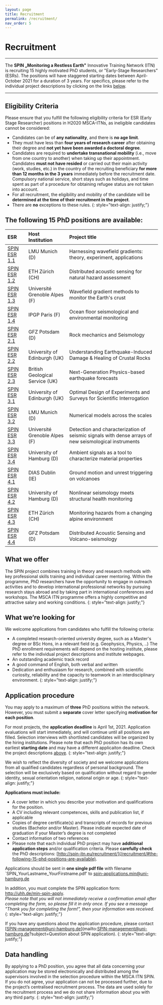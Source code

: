 ```yaml
---
layout: page
title: Recruitment
permalink: /recruitment/
nav_order: 5
---
```


# Recruitment 

---


The <b>SPIN „Monitoring a Restless Earth"</b> Innovative Training Network (ITN) is recruiting 15 highly motivated PhD students, or "Early-Stage Researchers" (ESRs). The positions will have staggered starting dates between April-October 2021 for a duration of 3 years. For specifics, please refer to the individual project descriptions by clicking on the links [below](/recruitment/#the-following-15-phd-positions-are-available). 

---

## Eligibility Criteria 

Please ensure that you fulfill the following eligibility criteria for ESR (Early Stage Researcher) positions in H2020 MSCA-ITNs, as ineligible candidates cannot be considered: 

- Candidates can be of __any nationality__, and there is __no age limit__.
- They must have less than __four years of research career__ after obtaining their degree and __not yet have been awarded a doctoral degree__. 
- Candidates are required to __undertake transnational mobility__ (i.e., move from one country to another) when taking up their appointment. 
Candidates __must not have resided__ or carried out their main activity (work, studies, etc.) in the country of the recruiting beneficiary __for more than 12 months in the 3 years__ immediately before the recruitment date. Compulsory national service, short stays such as holidays, and time spent as part of a procedure for obtaining refugee status are not taken into account. 
- For all recruitment, the eligibility and mobility of the candidate will be __determined at the time of their recruitment in the project__.
- There are __no__ exceptions to these rules.
{: style="text-align: justify;"}


## The following 15 PhD positions are available: 

| ESR    | Host Institution | Project title                                                                                          | 
|:--------|:------------------|:-----------------------------------------------------------------------------------------------------|
| [SPIN ESR 1.1](/esr11/)   | LMU Munich (D) | Harnessing wavefield gradients: theory, experiment, applications                                    | 
| [SPIN ESR 1.2](/esr12/)   | ETH Z&uuml;rich (CH)      | Distributed acoustic sensing for natural hazard assessment                                          | 
| [SPIN ESR 1.3](/esr13/)   | Universit&eacute; Grenoble Alpes (F) | Wavefield gradient methods to monitor the Earth's crust                                             | 
| [SPIN ESR 1.4](/esr14/)   | IPGP Paris (F) | Ocean floor seismological and environmental monitoring                                              | 
| [SPIN ESR 2.1](/esr21/)   | GFZ Potsdam (D) | Rock mechanics and Seismology                                                                       | 
| [SPIN ESR 2.2](/esr22/)   | University of Edinburgh (UK)    | Understanding Earthquake-Induced Damage & Healing of Crustal Rocks                                  |
| [SPIN ESR 2.3](/esr23/)   | British Geological Service (UK) | Next-Generation Physics-based earthquake forecasts                                                  | 
| [SPIN ESR 3.1](/esr31/)   | University of Edinburgh (UK)    | Optimal Design of Experiments and Surveys for Scientific Interrogation                              | 
| [SPIN ESR 3.2](/esr32/)   | LMU Munich (D) | Numerical models across the scales                                                                  | 
| [SPIN ESR 3.3](/esr33/)   | Universit&eacute; Grenoble Alpes (F) | Detection and characterization of seismic signals with dense arrays of new seismological instruments | 
| [SPIN ESR 3.4](/esr34/)   | University of Hamburg (D) | Ambient signals as a tool to characterize material properties                                       | 
| [SPIN ESR 4.1](/esr41/)   | DIAS Dublin (IE) | Ground motion and unrest triggering on volcanoes                                                    |
| [SPIN ESR 4.2](/esr42/)   | University of Hamburg (D) | Nonlinear seismology meets structural health monitoring                                             | 
| [SPIN ESR 4.3](/esr43/)   | ETH Z&uuml;rich (CH) | Monitoring hazards from a changing alpine environment                                               |
| [SPIN ESR 4.4](/esr44/)   | GFZ Potsdam (D) | Distributed Acoustic Sensing and Volcano-seismology                                                 | 



## What we offer

The SPIN project combines training in theory and research methods with key professional skills training and individual career mentoring. Within the programme, PhD researchers have the opportunity to engage in outreach activities and to develop international professional networks by pursuing research stays abroad and by taking part in international conferences and workshops. The MSCA ITN programme offers a highly competitive and attractive salary and working conditions. 
{: style="text-align: justify;"}

## What we’re looking for
We welcome applications from candidates who fulfill the following criteria:

+ A completed research-oriented university degree, such as a Master's degree or BSc Hons, in a relevant field (e.g. Geophysics, Physics, ..) The PhD enrollment requirements will depend on the hosting institute, please refer to the individual project descriptions and institute webpages.
+ An outstanding academic track record
+ A good command of English, both verbal and written
+ Dedication and enthusiasm for research, combined with scientific curiosity, reliability and the capacity to teamwork in an interdisciplinary environment.
{: style="text-align: justify;"}

## Application procedure
You may apply to a maximum of __three__ PhD positions within the network. However, you must submit a __separate__ cover letter specifying __motivation for each position__. 

For most projects, the __application deadline__ is April 1st, 2021. Application evaluations will start immediately, and will continue until all positions are filled. Selection interviews with shortlisted candidates will be organized by the hiring institutions. Please note that each PhD position has its own earliest __starting date__ and may have a different applicaiton deadline. Check the project descriptions [above](/recruitment/#the-following-15-phd-positions-are-available).
{: style="text-align: justify;"}

We wish to reflect the diversity of society and we welcome applications from all qualified candidates regardless of personal background. The selection will be exclusively based on qualification without regard to gender identity, sexual orientation religion, national origin or age.
{: style="text-align: justify;"}

__Applications must include:__  
- A cover letter in which you describe your motivation and qualifications for the position.
- A CV including relevant competences, skills and publication list, if applicable
- Copies of degree certificate(s) and transcripts of records for previous studies (Bachelor and/or Master). Please indicate expected date of graduation if your Master’s degree is not completed
- Contact information of two references
- Please note that each individual PhD project may have __additional application steps__ and/or qualification criteria. Please __carefully check__ the PhD descriptions: [http://spin-itn.eu/recruitment/](/recruitment/#the-following-15-phd-positions-are-available).

Applications should be sent in __one single pdf file__ with filename `SPIN_YourLastname_YourFirstname.pdf’ to spin-applications.min@uni-hamburg.de  


In addition, you must complete the SPIN application form: <a href="http://uhh.de/min-spin-apply" target="_blank" rel="noopener noreferrer"> http://uhh.de/min-spin-apply</a>.   
_Please note that you will not immediately receive a confirmation email after completing the form, so please fill it in only once. If you see a message "Thank you for completing the form!", then your information was received._
{: style="text-align: justify;"}

If you have any questions about the application procedure, please contact [SPIN-management@uni-hamburg.de](mailto:SPIN-management@uni-hamburg.de?subject=Question about SPIN application). 
{: style="text-align: justify;"}

## Data handling
By applying to a PhD position, you agree that all data concerning your application may be stored electronically and distributed among the supervisors involved in the selection procedure within the MSCA ITN SPIN. If you do not agree, your application can not be processed further, due to the project’s centralised recruitment process. The data are used solely for the recruitment process and we do not share information about you with any third party.
{: style="text-align: justify;"}
